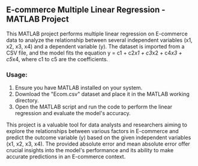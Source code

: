 ## E-commerce Multiple Linear Regression - MATLAB Project

This MATLAB project performs multiple linear regression on E-commerce data to analyze the relationship between several independent variables (x1, x2, x3, x4) and a dependent variable (y). The dataset is imported from a CSV file, and the model fits the equation y = c1 + c2*x1 + c3*x2 + c4*x3 + c5*x4, where c1 to c5 are the coefficients.

### Usage:
1. Ensure you have MATLAB installed on your system.
2. Download the "Ecom.csv" dataset and place it in the MATLAB working directory.
3. Open the MATLAB script and run the code to perform the linear regression and evaluate the model's accuracy.

This project is a valuable tool for data analysts and researchers aiming to explore the relationships between various factors in E-commerce and predict the outcome variable (y) based on the given independent variables (x1, x2, x3, x4). The provided absolute error and mean absolute error offer crucial insights into the model's performance and its ability to make accurate predictions in an E-commerce context.
